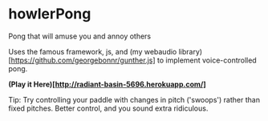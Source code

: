 howlerPong
==========

Pong that will amuse you and annoy others


Uses the famous framework, js, and (my webaudio library)[https://github.com/georgebonnr/gunther.js] to implement voice-controlled pong.

**(Play it Here)[http://radiant-basin-5696.herokuapp.com/]**

Tip: Try controlling your paddle with changes in pitch ('swoops') rather than fixed pitches.  Better control, and you sound extra ridiculous.
